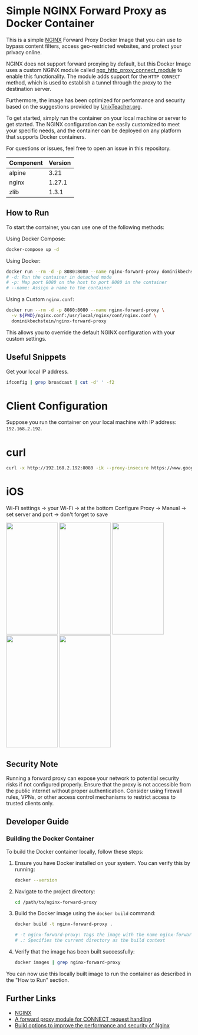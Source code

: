 # Simple NGINX Forward Proxy as Docker Container

This is a simple [NGINX](https://www.nginx.com/) Forward Proxy Docker Image that you can use to bypass content filters, access geo-restricted websites, and protect your privacy online.

NGINX does not support forward proxying by default, but this Docker Image uses a custom NGINX module called [ngx_http_proxy_connect_module](https://github.com/chobits/ngx_http_proxy_connect_module) to enable this functionality. The module adds support for the `HTTP CONNECT` method, which is used to establish a tunnel through the proxy to the destination server.

Furthermore, the image has been optimized for performance and security based on the suggestions provided by [UnixTeacher.org](https://www.unixteacher.org/blog/build-options-to-improve-the-performance-and-security-of-nginx/).

To get started, simply run the container on your local machine or server to get started. The NGINX configuration can be easily customized to meet your specific needs, and the container can be deployed on any platform that supports Docker containers.

For questions or issues, feel free to open an issue in this repository.

| Component | Version  |
|-----------|----------|
| alpine    | 3.21     |
| nginx     | 1.27.1   |
| zlib      | 1.3.1    |

## How to Run

To start the container, you can use one of the following methods:

Using Docker Compose:
```bash
docker-compose up -d
```

Using Docker:

```bash
docker run --rm -d -p 8080:8080 --name nginx-forward-proxy dominikbechstein/nginx-forward-proxy
# -d: Run the container in detached mode
# -p: Map port 8080 on the host to port 8080 in the container
# --name: Assign a name to the container
```

Using a Custom `nginx.conf`:
```bash
docker run --rm -d -p 8080:8080 --name nginx-forward-proxy \
  -v ${PWD}/nginx.conf:/usr/local/nginx/conf/nginx.conf \
  dominikbechstein/nginx-forward-proxy
```

This allows you to override the default NGINX configuration with your custom settings.


## Useful Snippets

Get your local IP address.
```bash
ifconfig | grep broadcast | cut -d' ' -f2
```

# Client Configuration

Suppose you run the container on your local machine with IP address: `192.168.2.192`.

# curl

```bash
curl -x http://192.168.2.192:8080 -ik --proxy-insecure https://www.google.de/
```

# iOS
Wi-Fi settings -> your Wi-Fi -> at the bottom Configure Proxy -> Manual -> set server and port -> don't forget to save


<img src="https://raw.githubusercontent.com/dominikwinter/nginx-forward-proxy/master/assets/nginx-forward-proxy-client-configuration-1.jpg" width="140" height="303" /> <img src="https://raw.githubusercontent.com/dominikwinter/nginx-forward-proxy/master/assets/nginx-forward-proxy-client-configuration-2.jpg" width="140" height="303" /> <img src="https://raw.githubusercontent.com/dominikwinter/nginx-forward-proxy/master/assets/nginx-forward-proxy-client-configuration-3.jpg" width="140" height="303" /> <img src="https://raw.githubusercontent.com/dominikwinter/nginx-forward-proxy/master/assets/nginx-forward-proxy-client-configuration-4.jpg" width="140" height="303" /> <img src="https://raw.githubusercontent.com/dominikwinter/nginx-forward-proxy/master/assets/nginx-forward-proxy-client-configuration-5.jpg" width="140" height="303" />

## Security Note

Running a forward proxy can expose your network to potential security risks if not configured properly. Ensure that the proxy is not accessible from the public internet without proper authentication. Consider using firewall rules, VPNs, or other access control mechanisms to restrict access to trusted clients only.

## Developer Guide

### Building the Docker Container

To build the Docker container locally, follow these steps:

1. Ensure you have Docker installed on your system. You can verify this by running:
   ```bash
   docker --version
   ```

2. Navigate to the project directory:
   ```bash
   cd /path/to/nginx-forward-proxy
   ```

3. Build the Docker image using the `docker build` command:
   ```bash
   docker build -t nginx-forward-proxy .

   # -t nginx-forward-proxy: Tags the image with the name nginx-forward-proxy
   # .: Specifies the current directory as the build context
   ```

4. Verify that the image has been built successfully:
   ```bash
   docker images | grep nginx-forward-proxy
   ```

You can now use this locally built image to run the container as described in the "How to Run" section.

## Further Links
* [NGINX](https://www.nginx.com/)
* [A forward proxy module for CONNECT request handling](https://github.com/chobits/ngx_http_proxy_connect_module)
* [Build options to improve the performance and security of Nginx](https://www.unixteacher.org/blog/build-options-to-improve-the-performance-and-security-of-nginx/)
